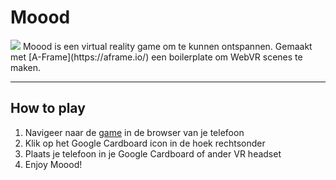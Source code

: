 # Moood

<img src="http://moood.martijnbrands.com/assets/moood-github.jpg">
Moood is een virtual reality game om te kunnen ontspannen. 
Gemaakt met [A-Frame](https://aframe.io/) een boilerplate om WebVR scenes te maken.

---

## How to play

1. Navigeer naar de [game](http://moood.martijnbrands.com) in de browser van je telefoon
2. Klik op het Google Cardboard icon in de hoek rechtsonder
3. Plaats je telefoon in je Google Cardboard of ander VR headset
4. Enjoy Moood!
